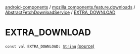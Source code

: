 [android-components](../../index.md) / [mozilla.components.feature.downloads](../index.md) / [AbstractFetchDownloadService](index.md) / [EXTRA_DOWNLOAD](./-e-x-t-r-a_-d-o-w-n-l-o-a-d.md)

# EXTRA_DOWNLOAD

`const val EXTRA_DOWNLOAD: `[`String`](https://kotlinlang.org/api/latest/jvm/stdlib/kotlin/-string/index.html) [(source)](https://github.com/mozilla-mobile/android-components/blob/master/components/feature/downloads/src/main/java/mozilla/components/feature/downloads/AbstractFetchDownloadService.kt#L461)